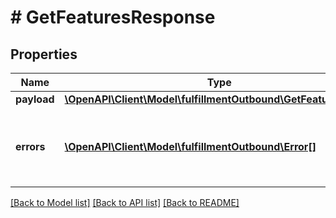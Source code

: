 # # GetFeaturesResponse

## Properties

Name | Type | Description | Notes
------------ | ------------- | ------------- | -------------
**payload** | [**\OpenAPI\Client\Model\fulfillmentOutbound\GetFeaturesResult**](GetFeaturesResult.md) |  | [optional]
**errors** | [**\OpenAPI\Client\Model\fulfillmentOutbound\Error[]**](Error.md) | A list of error responses returned when a request is unsuccessful. | [optional]

[[Back to Model list]](../../README.md#models) [[Back to API list]](../../README.md#endpoints) [[Back to README]](../../README.md)
